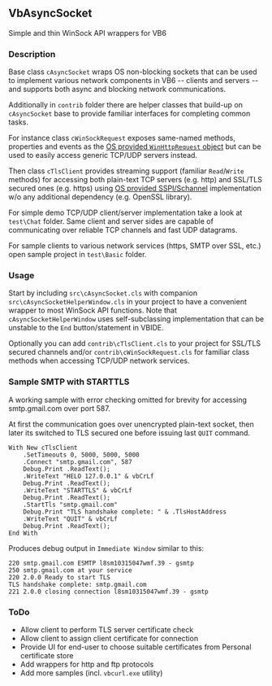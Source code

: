 ## VbAsyncSocket

Simple and thin WinSock API wrappers for VB6

### Description

Base class `cAsyncSocket` wraps OS non-blocking sockets that can be used to implement various network components in VB6 -- clients and servers -- and supports both async and blocking network communications.

Additionally in `contrib` folder there are helper classes that build-up on `cAsyncSocket` base to provide familiar interfaces for completing common tasks.

For instance class `cWinSockRequest` exposes same-named methods, properties and events as the [OS provided `WinHttpRequest` object](https://msdn.microsoft.com/en-us/library/windows/desktop/aa384106%28v=vs.85%29.aspx) but can be used to easily access generic TCP/UDP servers instead.

Then class `cTlsClient` provides streaming support (familiar `Read`/`Write` methods) for accessing both plain-text TCP servers (e.g. http) and SSL/TLS secured ones (e.g. https) using [OS provided SSPI/Schannel](https://msdn.microsoft.com/en-us/library/windows/desktop/aa374782(v=vs.85).aspx) implementation w/o any additional dependency (e.g. OpenSSL library).

For simple demo TCP/UDP client/server implementation take a look at `test\Chat` folder. Same client and server sides are capable of communicating over reliable TCP channels and fast UDP datagrams. 

For sample clients to various network services (https, SMTP over SSL, etc.) open sample project in `test\Basic` folder.

### Usage

Start by including `src\cAsyncSocket.cls` with companion `src\cAsyncSocketHelperWindow.cls` in your project to have a convenient wrapper to most WinSock API functions. Note that `cAsyncSocketHelperWindow` uses self-subclassing implementation that can be unstable to the `End` button/statement in VBIDE.

Optionally you can add `contrib\cTlsClient.cls` to your project for SSL/TLS secured channels and/or `contrib\cWinSockRequest.cls` for familiar class methods when accessing TCP/UDP network services.

### Sample SMTP with STARTTLS

A working sample with error checking omitted for brevity for accessing smtp.gmail.com over port 587.

At first the communication goes over unencrypted plain-text socket, then later its switched to TLS secured one before issuing last `QUIT` command.

    With New cTlsClient
        .SetTimeouts 0, 5000, 5000, 5000
        .Connect "smtp.gmail.com", 587
        Debug.Print .ReadText();
        .WriteText "HELO 127.0.0.1" & vbCrLf
        Debug.Print .ReadText();
        .WriteText "STARTTLS" & vbCrLf
        Debug.Print .ReadText();
        .StartTls "smtp.gmail.com"
        Debug.Print "TLS handshake complete: " & .TlsHostAddress
        .WriteText "QUIT" & vbCrLf
        Debug.Print .ReadText();
    End With

Produces debug output in `Immediate Window` similar to this:
    
    220 smtp.gmail.com ESMTP l8sm10315047wmf.39 - gsmtp
    250 smtp.gmail.com at your service
    220 2.0.0 Ready to start TLS
    TLS handshake complete: smtp.gmail.com
    221 2.0.0 closing connection l8sm10315047wmf.39 - gsmtp

### ToDo

- Allow client to perform TLS server certificate check
- Allow client to assign client certificate for connection
- Provide UI for end-user to choose suitable certificates from Personal certificate store
- Add wrappers for http and ftp protocols
- Add more samples (incl. `vbcurl.exe` utility)
